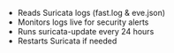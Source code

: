 - Reads Suricata logs (fast.log & eve.json)
- Monitors logs live for security alerts
- Runs suricata-update every 24 hours
- Restarts Suricata if needed
